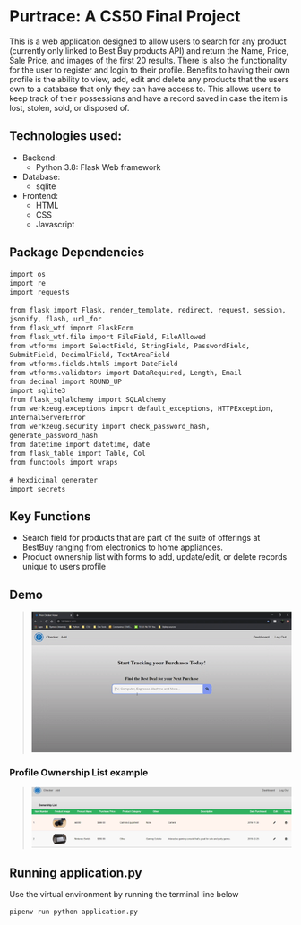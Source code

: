 # Purtrace: A CS50 Final Project

This is a web application designed to allow users to search for any product (currently only linked to Best Buy products API) and return the Name, Price, Sale Price, and images of the first 20 results. There is also the functionality for the user to register and login to their profile. Benefits to having their own profile is the ability to view, add, edit and delete any products that the users own to a database that only they can have access to. This allows users to keep track of their possessions and have a record saved in case the item is lost, stolen, sold, or disposed of. 

## Technologies used:
* Backend:
    * Python 3.8: Flask Web framework
* Database:
    * sqlite
* Frontend:
    * HTML
    * CSS
    * Javascript

## Package Dependencies
```
import os
import re
import requests

from flask import Flask, render_template, redirect, request, session, jsonify, flash, url_for
from flask_wtf import FlaskForm
from flask_wtf.file import FileField, FileAllowed
from wtforms import SelectField, StringField, PasswordField, SubmitField, DecimalField, TextAreaField
from wtforms.fields.html5 import DateField
from wtforms.validators import DataRequired, Length, Email
from decimal import ROUND_UP
import sqlite3
from flask_sqlalchemy import SQLAlchemy
from werkzeug.exceptions import default_exceptions, HTTPException, InternalServerError
from werkzeug.security import check_password_hash, generate_password_hash
from datetime import datetime, date
from flask_table import Table, Col
from functools import wraps

# hexdicimal generater
import secrets
```


## Key Functions
* Search field for products that are part of the suite of offerings at BestBuy ranging from electronics to home appliances.
* Product ownership list with forms to add, update/edit, or delete records unique to users profile

## Demo


> ![Search functionality](https://github.com/andyku25/Purtrace/blob/master/Docs/search.gif?raw=true)
### Profile Ownership List example
> ![Screenshot](https://github.com/andyku25/Purtrace/blob/master/Docs/ownerlist_example.jpg?raw=true)

## Running application.py 
Use the virtual environment by running the terminal line below
```
pipenv run python application.py
```